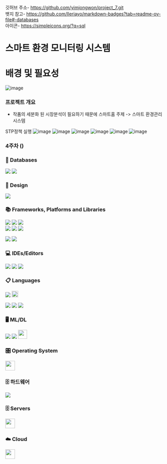 깃허브 주소- https://github.com/yimjongwon/project_7.git <br>
뱃지 참고- https://github.com/Ileriayo/markdown-badges?tab=readme-ov-file#-databases <br>
아이콘- https://simpleicons.org/?q=sql
# 스마트 환경 모니터링 시스템


# 배경 및 필요성
![image](https://github.com/user-attachments/assets/c884da41-8ef6-4df8-8ac3-af454fafa670)



### 프로젝트 개요
- 작품의 세분화 된 시장분석이 필요하기 때문에
스마트홈 주제 -> 스마트 환경관리 시스템

STP정책 실행
![image](https://github.com/user-attachments/assets/12555a5b-9df7-4f2f-afaf-1345c06e1421)
![image](https://github.com/user-attachments/assets/0e74f80c-5d4d-4e60-8b4d-1c896063d871)
![image](https://github.com/user-attachments/assets/795b2dd8-2511-4b14-9f38-4fa107dc5b89)
![image](https://github.com/user-attachments/assets/3510b0cf-d198-4095-9702-09d5faf16e73)
![image](https://github.com/user-attachments/assets/2689a46f-3c9d-44e6-a5c4-9c0a69740126)
![image](https://github.com/user-attachments/assets/6637b113-6882-4e03-8eed-416f439a4e5a)



### 4주차 ()

### 💾 Databases <br>
  <img src="https://img.shields.io/badge/mysql-4479A1?style=flat-square&logo=mysql&logoColor=white"/>     <!-- mysql -->
  <img src="https://img.shields.io/badge/sqlite-4169E1?style=flat-square&logo=sqlite&logoColor=white"/><br>      <!-- sqlite -->

### 🎨 Design
  <img src="https://img.shields.io/badge/figma-%23F24E1E.svg?style=for-the-badge&logo=figma&logoColor=white"><br>   <!-- 피그마 -->
  
### 📚 Frameworks, Platforms and Libraries<br>
<img src="https://img.shields.io/badge/Anaconda-%2344A833.svg?style=for-the-badge&logo=anaconda&logoColor=white">  <!-- Anaconda -->
  <img src="https://img.shields.io/badge/bootstrap-%238511FA.svg?style=for-the-badge&logo=bootstrap&logoColor=white">  <!-- 부트스트랩 -->
    <img src="https://img.shields.io/badge/spring-6DB33F?style=flat-square&logo=spring&logoColor=white"/><br>         <!-- 스프링 -->
    <img src="https://img.shields.io/badge/jquery-%230769AD.svg?style=for-the-badge&logo=jquery&logoColor=white">  <!-- jqeury -->
      <img src="https://img.shields.io/badge/node.js-6DA55F?style=for-the-badge&logo=node.js&logoColor=white">   <!-- node.js -->
  <img src="https://img.shields.io/badge/react-%2320232a.svg?style=for-the-badge&logo=react&logoColor=%2361DAFB">   <!-- 리액트 -->

  <img src="https://img.shields.io/badge/Streamlit-%23FE4B4B.svg?style=for-the-badge&logo=streamlit&logoColor=white">   <!-- Streamlit -->
   <img src="https://img.shields.io/badge/Thymeleaf-%23005C0F.svg?style=for-the-badge&logo=Thymeleaf&logoColor=white">   <!-- Thymeleaf -->

### 💻 IDEs/Editors
  
  <img src="https://img.shields.io/badge/Eclipse-FE7A16.svg?style=for-the-badge&logo=Eclipse&logoColor=white"/>      <!-- 이클립스 -->
  <img src="https://img.shields.io/badge/IntelliJIDEA-000000.svg?style=for-the-badge&logo=intellij-idea&logoColor=white"/>       <!-- IntelliJ IDEA -->
<img src="https://img.shields.io/badge/Visual%20Studio%20Code-0078d7.svg?style=for-the-badge&logo=visual-studio-code&logoColor=white"/><br>       <!-- Visual Studio Code -->


### 📋 Languages 
  <img src="https://img.shields.io/badge/python-3776AB?style=flat-square&logo=python&logoColor=white"/>      <!-- 파이썬 -->    <img src="https://img.shields.io/badge/java-%23ED8B00.svg?style=for-the-badge&logo=openjdk&logoColor=white" height="20px;"/>        <!-- 자바 -->   
      
  <img src="https://img.shields.io/badge/html5-E34F26?style=flat-square&logo=html5&logoColor=white"/>    <!-- HTML5 -->
  <img src="https://img.shields.io/badge/css-1572B6?style=flat-square&logo=css3&logoColor=white"/>          <!-- CSS -->
  <img src="https://img.shields.io/badge/Javascript-ffb13b?style=flat-square&logo=javascript&logoColor=white"/><br>    <!-- 자바스크립트 -->

### 🖥️ ML/DL
<img src="https://img.shields.io/badge/numpy-%23013243.svg?style=for-the-badge&logo=numpy&logoColor=white"/>    <!-- NumPy -->
<img src="https://img.shields.io/badge/pandas-%23150458.svg?style=for-the-badge&logo=pandas&logoColor=white"/>  <!-- Pandas -->
  <img src="https://img.shields.io/badge/SpringBoot-6DB33F?style=flat-square&logo=SpringBoot&logoColor=white" height="28px;"/><br>     <!-- 스프링부트 -->

### 🎛️ Operating System
  <img src="https://img.shields.io/badge/linux-FCC624?style=flat-square&logo=linux&logoColor=black" height="30px;"/><br>       <!-- 리눅스 -->
  
### 🗄️ 하드웨어
  <img src="https://img.shields.io/badge/-Raspberry_Pi-C51A4A?style=for-the-badge&logo=Raspberry-Pi"/><br>                <!-- 라즈베리파이 -->
  
### 🗄️ Servers
  <img src="https://img.shields.io/badge/apache tomcat-F8DC75?style=flat-square&logo=apachetomcat&logoColor=white" height="30px;"/><br> <!-- 아파치톰캣 -->

### ☁️ Cloud
  <img src="https://img.shields.io/badge/github-181717?style=flat-square&logo=github&logoColor=white" height="30px;"><br>           <!-- 깃허브 -->




